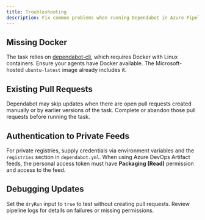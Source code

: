 ```yaml
---
title: Troubleshooting
description: Fix common problems when running Dependabot in Azure Pipelines.
---
```


## Missing Docker

The task relies on [dependabot-cli](https://github.com/dependabot/cli), which requires Docker with Linux containers. Ensure your agents have Docker available. The Microsoft-hosted `ubuntu-latest` image already includes it.

## Existing Pull Requests

Dependabot may skip updates when there are open pull requests created manually or by earlier versions of the task. Complete or abandon those pull requests before running the task.

## Authentication to Private Feeds

For private registries, supply credentials via environment variables and the `registries` section in `dependabot.yml`. When using Azure DevOps Artifact feeds, the personal access token must have **Packaging (Read)** permission and access to the feed.

## Debugging Updates

Set the `dryRun` input to `true` to test without creating pull requests. Review pipeline logs for details on failures or missing permissions.

